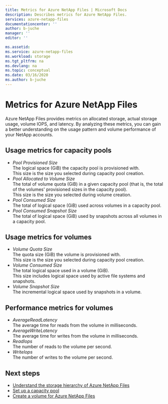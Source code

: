 ```yaml
---
title: Metrics for Azure NetApp Files | Microsoft Docs
description: Describes metrics for Azure NetApp Files.
services: azure-netapp-files
documentationcenter: ''
author: b-juche
manager: ''
editor: ''

ms.assetid:
ms.service: azure-netapp-files
ms.workload: storage
ms.tgt_pltfrm: na
ms.devlang: na
ms.topic: conceptual
ms.date: 03/16/2020
ms.author: b-juche
---
```

# Metrics for Azure NetApp Files

Azure NetApp Files provides metrics on allocated storage, actual storage usage, volume IOPS, and latency. By analyzing these metrics, you can gain a better understanding on the usage pattern and volume performance of your NetApp accounts.  

## <a name="capacity_pools"></a>Usage metrics for capacity pools

<!-- 
- *Volume pool allocated size*  
    The size (GiB) of the provisioned capacity pool  
--> 
- *Pool Provisioned Size*  
    The logical space (GiB) the capacity pool is provisioned with.  
    This size is the size you selected during capacity pool creation. 
- *Pool Allocated to Volume Size*  
    The total of volume quota (GiB) in a given capacity pool (that is, the total of the volumes' provisioned sizes in the capacity pool).  
    This size is the size you selected during volume creation.  
- *Pool Consumed Size*  
    The total of logical space (GiB) used across volumes in a capacity pool.  
- *Pool Consumed Snapshot Size*  
    The total of logical space (GiB) used by snapshots across all volumes in a capacity pool. 
<!-- 
- *Volume pool total snapshot size*  
    The total of incremental logical space used by the snapshots  
-->

## <a name="volumes"></a>Usage metrics for volumes

- *Volume Quota Size*    
    The quota size (GiB) the volume is provisioned with.   
    This size is the size you selected during capacity pool creation. 
- *Volume Consumed Size*   
    The total logical space used in a volume (GiB).  
    This size includes logical space used by active file systems and snapshots.  
- *Volume Snapshot Size*   
   The incremental logical space used by snapshots in a volume.  

## Performance metrics for volumes

- *AverageReadLatency*   
    The average time for reads from the volume in milliseconds.
- *AverageWriteLatency*   
    The average time for writes from the volume in milliseconds.
- *ReadIops*   
    The number of reads to the volume per second.
- *WriteIops*   
    The number of writes to the volume per second.

## Next steps

* [Understand the storage hierarchy of Azure NetApp Files](azure-netapp-files-understand-storage-hierarchy.md)
* [Set up a capacity pool](azure-netapp-files-set-up-capacity-pool.md)
* [Create a volume for Azure NetApp Files](azure-netapp-files-create-volumes.md)
